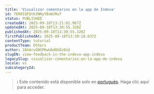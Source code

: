 ```yaml
---
title: 'Visualizar comentarios en la app de Indeva'
id: 7EK0IQFQtK3NNyYBuWJRuf
status: PUBLISHED
createdAt: 2025-09-18T13:21:02.967Z
updatedAt: 2025-09-18T13:30:55.320Z
publishedAt: 2025-09-18T13:30:55.320Z
firstPublishedAt: 2025-09-18T13:30:10.037Z
contentType: tutorial
productTeam: Others
author: 2AhArvGNSPKwUAd8GOz0iU
slugEN: view-feedback-in-the-indeva-app-indeva
legacySlug: visualizar-comentarios-en-la-app-de-indeva
locale: es
subcategoryId: 
---
```


> ℹ️ Este contenido está disponible solo en [portugués](/pt/tutorial/visualizar-feedback-no-app-indeva--7EK0IQFQtK3NNyYBuWJRuf). Haga clic aquí para acceder.
